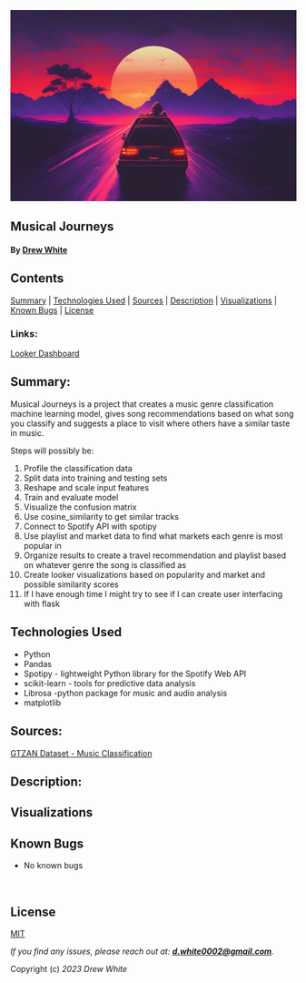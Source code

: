 
![Musical Journeys](images/theme.png)
## Musical Journeys

#### By [Drew White](https://www.linkedin.com/in/drew-riley-white/)


## Contents
[Summary](#summary) |
[Technologies Used](#technologies-used) |
[Sources](#sources) |
[Description](#description) |
[Visualizations](#visualizations) |
[Known Bugs](#known-bugs) |
[License](#license)
### Links:
[Looker Dashboard](#)
## Summary:
Musical Journeys is a project that creates a music genre classification machine learning model, gives song recommendations based on what song you classify and suggests a place to visit where others have a similar taste in music.

Steps will possibly be:
1. Profile the classification data
2. Split data into training and testing sets
3. Reshape and scale input features
4. Train and evaluate model
5. Visualize the confusion matrix
6. Use cosine_similarity to get similar tracks
7. Connect to Spotify API with spotipy
8. Use playlist and market data to find what markets each genre is most popular in
9. Organize results to create a travel recommendation and playlist based on whatever genre the song is classified as
10. Create looker visualizations based on popularity and market and possible similarity scores
11. If I have enough time I might try to see if I can create user interfacing with flask


## Technologies Used


* Python
* Pandas
* Spotipy - lightweight Python library for the Spotify Web API
* scikit-learn - tools for predictive data analysis
* Librosa -python package for music and audio analysis
* matplotlib


## Sources:

[GTZAN Dataset - Music Classification](https://www.kaggle.com/datasets/andradaolteanu/gtzan-dataset-music-genre-classification)

## Description:
## Visualizations

## Known Bugs

* No known bugs

</br>

## License

[MIT](./license.txt)

_If you find any issues, please reach out at: **d.white0002@gmail.com**._

Copyright (c) _2023_ _Drew White_
